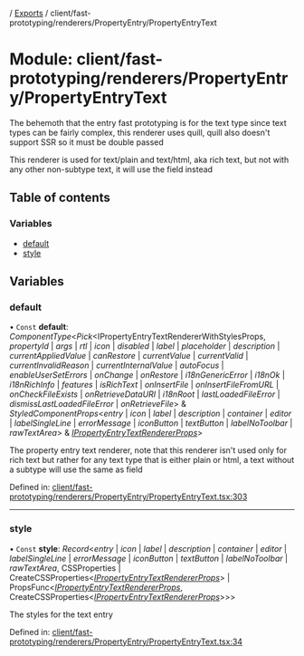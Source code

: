 [](../README.md) / [Exports](../modules.md) / client/fast-prototyping/renderers/PropertyEntry/PropertyEntryText

# Module: client/fast-prototyping/renderers/PropertyEntry/PropertyEntryText

The behemoth that the entry fast prototyping is for the text type since text
types can be fairly complex, this renderer uses quill, quill also doesn't support SSR
so it must be double passed

This renderer is used for text/plain and text/html, aka rich text, but not with
any other non-subtype text, it will use the field instead

## Table of contents

### Variables

- [default](client_fast_prototyping_renderers_propertyentry_propertyentrytext.md#default)
- [style](client_fast_prototyping_renderers_propertyentry_propertyentrytext.md#style)

## Variables

### default

• `Const` **default**: *ComponentType*<*Pick*<IPropertyEntryTextRendererWithStylesProps, *propertyId* \| *args* \| *rtl* \| *icon* \| *disabled* \| *label* \| *placeholder* \| *description* \| *currentAppliedValue* \| *canRestore* \| *currentValue* \| *currentValid* \| *currentInvalidReason* \| *currentInternalValue* \| *autoFocus* \| *enableUserSetErrors* \| *onChange* \| *onRestore* \| *i18nGenericError* \| *i18nOk* \| *i18nRichInfo* \| *features* \| *isRichText* \| *onInsertFile* \| *onInsertFileFromURL* \| *onCheckFileExists* \| *onRetrieveDataURI* \| *i18nRoot* \| *lastLoadedFileError* \| *dismissLastLoadedFileError* \| *onRetrieveFile*\> & *StyledComponentProps*<*entry* \| *icon* \| *label* \| *description* \| *container* \| *editor* \| *labelSingleLine* \| *errorMessage* \| *iconButton* \| *textButton* \| *labelNoToolbar* \| *rawTextArea*\> & [*IPropertyEntryTextRendererProps*](../interfaces/client_internal_components_propertyentry_propertyentrytext.ipropertyentrytextrendererprops.md)\>

The property entry text renderer, note that this renderer isn't used only for rich text
but rather for any text type that is either plain or html, a text without a subtype
will use the same as field

Defined in: [client/fast-prototyping/renderers/PropertyEntry/PropertyEntryText.tsx:303](https://github.com/onzag/itemize/blob/5fcde7cf/client/fast-prototyping/renderers/PropertyEntry/PropertyEntryText.tsx#L303)

___

### style

• `Const` **style**: *Record*<*entry* \| *icon* \| *label* \| *description* \| *container* \| *editor* \| *labelSingleLine* \| *errorMessage* \| *iconButton* \| *textButton* \| *labelNoToolbar* \| *rawTextArea*, CSSProperties \| CreateCSSProperties<[*IPropertyEntryTextRendererProps*](../interfaces/client_internal_components_propertyentry_propertyentrytext.ipropertyentrytextrendererprops.md)\> \| PropsFunc<[*IPropertyEntryTextRendererProps*](../interfaces/client_internal_components_propertyentry_propertyentrytext.ipropertyentrytextrendererprops.md), CreateCSSProperties<[*IPropertyEntryTextRendererProps*](../interfaces/client_internal_components_propertyentry_propertyentrytext.ipropertyentrytextrendererprops.md)\>\>\>

The styles for the text entry

Defined in: [client/fast-prototyping/renderers/PropertyEntry/PropertyEntryText.tsx:34](https://github.com/onzag/itemize/blob/5fcde7cf/client/fast-prototyping/renderers/PropertyEntry/PropertyEntryText.tsx#L34)
